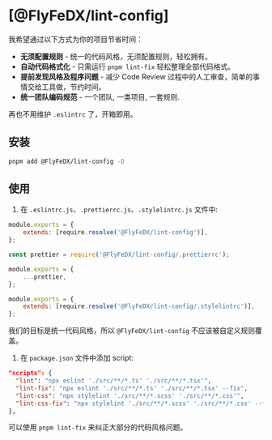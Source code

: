 # [@FlyFeDX/lint-config]

我希望通过以下方式为你的项目节省时间：

-   **无须配置规则** - 统一的代码风格，无须配置规则，轻松拥有。
-   **自动代码格式化** - 只需运行 `pnpm lint-fix` 轻松整理全部代码格式。
-   **提前发现风格及程序问题** - 减少 Code Review 过程中的人工审查，简单的事情交给工具做，节约时间。
-   **统一团队编码规范** - 一个团队, 一类项目, 一套规则.

再也不用维护 `.eslintrc` 了，开箱即用。

## 安装

```bash
pnpm add @FlyFeDX/lint-config -D
```

## 使用

1. 在 `.eslintrc.js`、`.prettierrc.js`、`.stylelintrc.js` 文件中:

```js
module.exports = {
    extends: [require.resolve('@FlyFeDX/lint-config')],
};
```

```js
const prettier = require('@FlyFeDX/lint-config/.prettierrc');

module.exports = {
    ...prettier,
};
```

```js
module.exports = {
    extends: [require.resolve('@FlyFeDX/lint-config/.stylelintrc')],
};
```

我们的目标是统一代码风格，所以 `@FlyFeDX/lint-config` 不应该被自定义规则覆盖。

1. 在 `package.json` 文件中添加 script:

```json
"scripts": {
  "lint": "npx eslint './src/**/*.ts' './src/**/*.tsx'",
  "lint-fix": "npx eslint './src/**/*.ts' './src/**/*.tsx' --fix",
  "lint-css": "npx stylelint './src/**/*.scss' './src/**/*.css'",
  "lint-css-fix": "npx stylelint './src/**/*.scss' './src/**/*.css' --fix"
},
```

可以使用 `pnpm lint-fix` 来纠正大部分的代码风格问题。
